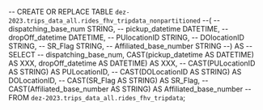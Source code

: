 
-- CREATE OR REPLACE TABLE `dez-2023.trips_data_all.rides_fhv_tripdata_nonpartitioned`
--(
--    dispatching_base_num	STRING,
--    pickup_datetime	    DATETIME,
--    dropOff_datetime	    DATETIME,
--    PUlocationID	        STRING,
--    DOlocationID	        STRING,
--    SR_Flag	                STRING,
--    Affiliated_base_number	STRING
--) AS
--SELECT
--       dispatching_base_num, 
       CAST(pickup_datetime AS DATETIME) AS XXX, dropOff_datetime AS DATETIME) AS XXX,
--       CAST(PULocationID AS STRING) AS PULocationID,
--       CAST(DOLocationID AS STRING) AS DOLocationID,
--       CAST(SR_Flag AS STRING) AS SR_Flag,
--       CAST(Affiliated_base_number AS STRING) AS Affiliated_base_number
-- FROM `dez-2023.trips_data_all.rides_fhv_tripdata`;

